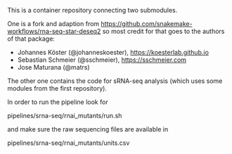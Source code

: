 This is a container repository connecting two submodules.

One is a fork and adaption from
https://github.com/snakemake-workflows/rna-seq-star-deseq2
so most credit for that goes to the authors of that package:

- Johannes Köster (@johanneskoester), https://koesterlab.github.io
- Sebastian Schmeier (@sschmeier), https://sschmeier.com
- Jose Maturana (@matrs)

The other one contains the code for sRNA-seq analysis (which uses some modules from the first repository).

In order to run the pipeline look for

pipelines/srna-seq/rnai_mutants/run.sh

and make sure the raw sequencing files are available in

pipelines/srna-seq/rnai_mutants/units.csv
